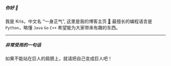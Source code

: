 
##### 你好 👋

我是 Kris，中文名 “一身正气”, 这里是我的博客主页 [📃](https://kr1s77.github.io/)
最擅长的编程语言是 `Python`，略懂 `Java` `Go` `C++` 希望能为大家带来有趣的东西。

---
##### 非常受用的一句话
如果不能站在巨人的肩膀上，就请把自己变成巨人吧！

